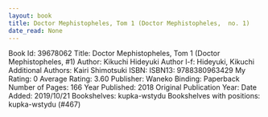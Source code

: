 ```yaml
---
layout: book
title: Doctor Mephistopheles, Tom 1 (Doctor Mephistopheles,  no. 1)
date_read: None
---
```


Book Id: 39678062
Title: Doctor Mephistopheles, Tom 1 (Doctor Mephistopheles, #1)
Author: Kikuchi Hideyuki
Author l-f: Hideyuki, Kikuchi
Additional Authors: Kairi Shimotsuki
ISBN: 
ISBN13: 9788380963429
My Rating: 0
Average Rating: 3.60
Publisher: Waneko
Binding: Paperback
Number of Pages: 166
Year Published: 2018
Original Publication Year: 
Date Added: 2019/10/21
Bookshelves: kupka-wstydu
Bookshelves with positions: kupka-wstydu (#467)

